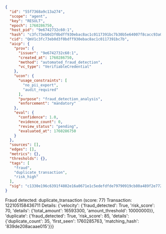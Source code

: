 ```json
{
  "id": "55f7368a9c13a274",
  "scope": "agent",
  "key": "RESULT",
  "epoch": 1760286750,
  "host_pid": "9e6742732c60:1",
  "hash": "c3fc73eb0d3f0bdff930ebac8ac1c0117391bc7b30b5e64007f8cacc93a03bd6",
  "cid": "QmV1c3fc73eb0d3f0bdff930ebac8ac1c0117391bc7b",
  "aicp": {
    "prov": {
      "issuer": "9e6742732c60:1",
      "created_at": 1760286750,
      "method": "automated_fraud_detection",
      "vc_type": "VerifiableCredential"
    },
    "ucon": {
      "usage_constraints": [
        "no_pii_export",
        "audit_required"
      ],
      "purpose": "fraud_detection_analysis",
      "enforcement": "mandatory"
    },
    "eval": {
      "confidence": 1.0,
      "evidence_count": 0,
      "review_status": "pending",
      "evaluated_at": 1760286750
    }
  },
  "sources": [],
  "edges": [],
  "metrics": {},
  "thresholds": {},
  "tags": [
    "fraud",
    "duplicate_transaction",
    "risk_high"
  ],
  "sig": "c1330e196c6391f4802e16a0671e1c5edefdfde79790919cb80a489f2e7727ed"
}
```

Fraud detected: duplicate_transaction (score: 77)
Transaction: 122105158436711
Details: {'velocity': {'fraud_detected': True, 'risk_score': 70, 'details': {'total_amount': 16593300, 'amount_threshold': 10000000}}, 'duplicate': {'fraud_detected': True, 'risk_score': 85, 'details': {'duplicate_count': 35, 'first_seen': 1760285763, 'matching_hash': '839de208acaae015'}}}